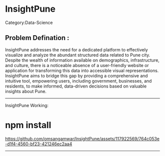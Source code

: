 # InsightPune

Category:Data-Science

Problem Defination :
-------------------------------------------------------------------------------------------------------------------------------------------------------------------------------------------------------------
InsightPune addresses the need for a dedicated platform to effectively visualize and analyze the abundant structured data related to Pune city. Despite the wealth of information available on demographics, infrastructure, and culture, there is a noticeable absence of a user-friendly website or application for transforming this data into accessible visual representations. InsightPune aims to bridge this gap by providing a comprehensive and intuitive tool, empowering users, including government, businesses, and residents, to make informed, data-driven decisions based on valuable insights about Pune.

-----------------------------------------------------------------------------------------------------------------------------------------------------------------------------------------------
InsightPune Working:
# npm install
https://github.com/omsangamwar/InsightPune/assets/117922569/764c053e-d1f4-4560-bf23-421246ec2aa4

-------------------------------------------------------------------------------------------------------------------------------------------------------------------------------------------------


